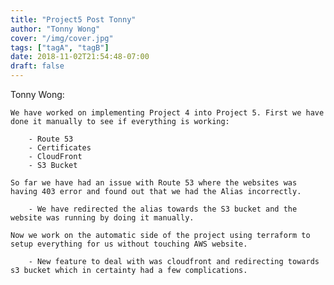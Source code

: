 ```yaml
---
title: "Project5 Post Tonny"
author: "Tonny Wong"
cover: "/img/cover.jpg"
tags: ["tagA", "tagB"]
date: 2018-11-02T21:54:48-07:00
draft: false
---
```


Tonny Wong:

	We have worked on implementing Project 4 into Project 5. First we have done it manually to see if everything is working:
	
		- Route 53
		- Certificates
		- CloudFront
		- S3 Bucket
	
	So far we have had an issue with Route 53 where the websites was having 403 error and found out that we had the Alias incorrectly.
	
		- We have redirected the alias towards the S3 bucket and the website was running by doing it manually.
		
	Now we work on the automatic side of the project using terraform to setup everything for us without touching AWS website.
	
		- New feature to deal with was cloudfront and redirecting towards s3 bucket which in certainty had a few complications.
	
